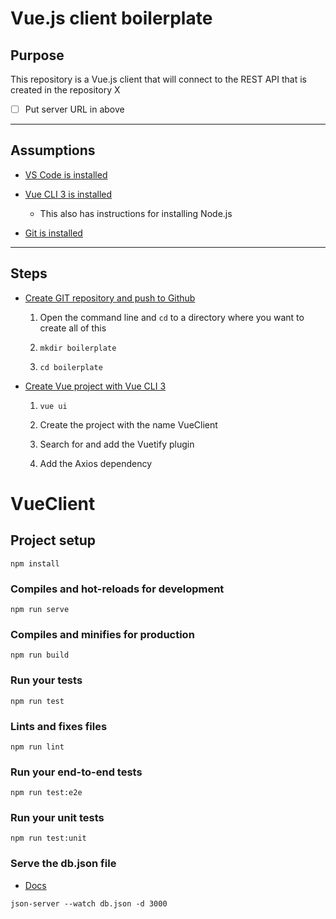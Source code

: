 # Vue.js client boilerplate

## Purpose

This repository is a Vue.js client that will connect to the REST API that is created in the repository X

- [ ] Put server URL in above

---

## Assumptions

- [VS Code is installed](https://code.visualstudio.com/)

- [Vue CLI 3 is installed](https://cli.vuejs.org/guide/installation.html)

  - This also has instructions for installing Node.js

- [Git is installed](https://gist.github.com/derhuerst/1b15ff4652a867391f03)

---

## Steps

- [Create GIT repository and push to Github](https://help.github.com/articles/adding-an-existing-project-to-github-using-the-command-line/)

  1. Open the command line and `cd` to a directory where you want to create all of this

  1. `mkdir boilerplate`

  1. `cd boilerplate`

- [Create Vue project with Vue CLI 3](https://cli.vuejs.org/guide/creating-a-project.html#vue-create)

  1. `vue ui`

  1. Create the project with the name VueClient

  1. Search for and add the Vuetify plugin

  1. Add the Axios dependency

# VueClient

## Project setup

```
npm install
```

### Compiles and hot-reloads for development

```
npm run serve
```

### Compiles and minifies for production

```
npm run build
```

### Run your tests

```
npm run test
```

### Lints and fixes files

```
npm run lint
```

### Run your end-to-end tests

```
npm run test:e2e
```

### Run your unit tests

```
npm run test:unit
```

### Serve the db.json file

- [Docs](https://www.npmjs.com/package/json-server)

```
json-server --watch db.json -d 3000
```

